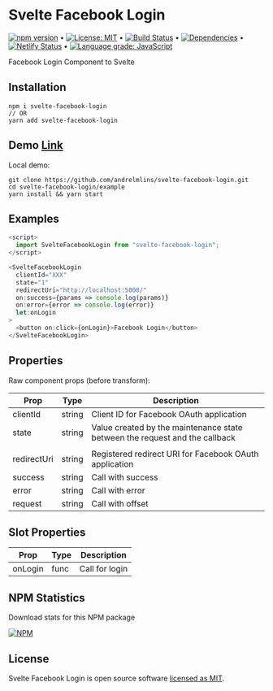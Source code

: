 # Svelte Facebook Login

[![npm version](https://badge.fury.io/js/svelte-facebook-login.svg)](https://www.npmjs.com/package/svelte-facebook-login) &bull; [![License: MIT](https://img.shields.io/badge/License-MIT-yellow.svg)](https://github.com/andrelmlins/svelte-facebook-login/blob/master/LICENSE) &bull; [![Build Status](https://travis-ci.com/andrelmlins/svelte-facebook-login.svg?branch=master)](https://travis-ci.com/andrelmlins/svelte-facebook-login) &bull; [![Dependencies](https://david-dm.org/andrelmlins/svelte-facebook-login.svg)](https://david-dm.org/andrelmlins/svelte-facebook-login) &bull; [![Netlify Status](https://api.netlify.com/api/v1/badges/bba67805-d9ab-4609-9027-a86842c5b6bb/deploy-status)](https://app.netlify.com/sites/svelte-github-login/deploys) &bull; [![Language grade: JavaScript](https://img.shields.io/lgtm/grade/javascript/g/andrelmlins/svelte-facebook-login.svg?logo=lgtm&logoWidth=18)](https://lgtm.com/projects/g/andrelmlins/svelte-facebook-login/context:javascript)

Facebook Login Component to Svelte

## Installation

```
npm i svelte-facebook-login
// OR
yarn add svelte-facebook-login
```

## Demo [Link](https://svelte-facebook-login.netlify.com/)

Local demo:

```
git clone https://github.com/andrelmlins/svelte-facebook-login.git
cd svelte-facebook-login/example
yarn install && yarn start
```

## Examples

```js
<script>
  import SvelteFacebookLogin from "svelte-facebook-login";
</script>

<SvelteFacebookLogin
  clientId="XXX"
  state="1"
  redirectUri="http://localhost:5000/"
  on:success={params => console.log(params)}
  on:error={error => console.log(error)}
  let:onLogin
>
  <button on:click={onLogin}>Facebook Login</button>
</SvelteFacebookLogin>
```

## Properties

Raw component props (before transform):

| Prop        | Type   | Description                                                                 |
| ----------- | ------ | --------------------------------------------------------------------------- |
| clientId    | string | Client ID for Facebook OAuth application                                    |
| state       | string | Value created by the maintenance state between the request and the callback |
|             |
| redirectUri | string | Registered redirect URI for Facebook OAuth application                      |
| success     | string | Call with success                                                           |
| error       | string | Call with error                                                             |
| request     | string | Call with offset                                                            |

## Slot Properties

| Prop    | Type | Description    |
| ------- | ---- | -------------- |
| onLogin | func | Call for login |

## NPM Statistics

Download stats for this NPM package

[![NPM](https://nodei.co/npm/svelte-facebook-login.png)](https://nodei.co/npm/svelte-facebook-login/)

## License

Svelte Facebook Login is open source software [licensed as MIT](https://github.com/andrelmlins/svelte-facebook-login/blob/master/LICENSE).
